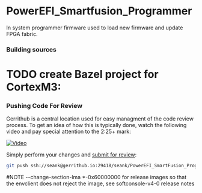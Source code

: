 # PowerEFI_Smartfusion_Programmer
In system programmer firmware used to load new firmware and update FPGA fabric.

### Building sources

# TODO create Bazel project for CortexM3:

### Pushing Code For Review

Gerrithub is a central location used for easy managment of the code review process. To get an idea of how this is typically done, watch the following video and pay special attention to the 2:25+ mark:

[![Video](http://img.youtube.com/vi/jeWTvDad6VM/0.jpg)](http://www.youtube.com/watch?v=jeWTvDad6VM)

Simply perform your changes and [submit for review](https://review.gerrithub.io/Documentation/intro-project-owner.html#code-review):

```bash
git push ssh://seank@gerrithub.io:29418/seank/PowerEFI_SmartFusion_Programmer HEAD:refs/for/master
```

#NOTE
--change-section-lma *-0x60000000 for release images so that the envclient does not reject the image,
see softconsole-v4-0 release notes

